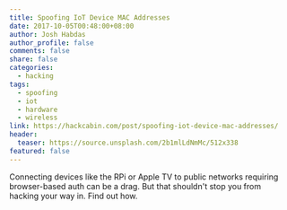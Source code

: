 ```yaml
---
title: Spoofing IoT Device MAC Addresses
date: 2017-10-05T00:48:00+08:00
author: Josh Habdas
author_profile: false
comments: false
share: false
categories:
  - hacking
tags:
  - spoofing
  - iot
  - hardware
  - wireless
link: https://hackcabin.com/post/spoofing-iot-device-mac-addresses/
header:
  teaser: https://source.unsplash.com/2b1mlLdNmMc/512x338
featured: false
---
```


Connecting devices like the RPi or Apple TV to public networks requiring browser-based auth can be a drag. But that shouldn't stop you from hacking your way in. Find out how.
